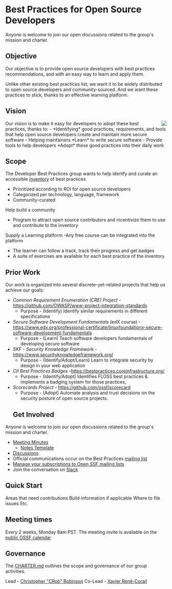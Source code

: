 # Best Practices for Open Source Developers

Anyone is welcome to join our open discussions related to the group's mission and charter.

## Objective

Our objective is to provide open source developers with best practices recommendations, and with an easy way to learn and apply them.

Unlike other existing best practices list, we want it to be widely distributed to open source developers and community-sourced. And we want these practices to stick, thanks to an effective learning platform.

## Vision
<img align="right" src="https://github.com/ossf/wg-best-practices-os-developers/blob/main/img/OpenSSF%20Dev%20Best%20Practices%20Projects%20Relations.png">
Our vision is to make it easy for developers to adopt these best practices, thanks to:
- *Identifying* good practices, requirements, and tools that help open source developers create and maintain more secure software
- Helping maintainers *Learn* to write secure software
- Provide tools to help developers *Adopt* these good practices into their daily work
    
   ## Scope
The Developer Best Practices group wants to help identfy and curate an accessible [inventory](https://github.com/ossf/wg-best-practices-os-developers/blob/main/docs/inventory.md) of best practices
  - Prioritized according to ROI for open source developers
  - Categorized per technology, language, framework
  - Community-curated

Help build a community
  - Program to attract open source contributors and incentivize them to use and contribute to the inventory

Supply a Learning platform
  -Any free course can be integrated into the platform
  - The learner can follow a track, track their progress and get badges
  - A suite of exercises are available for each best practice of the inventory


   ## Prior Work
Our work is organized into several discrete-yet-related projects that help us achieve our goals:
- *Common Requirement Enumeration (CRE) Project* - https://github.com/OWASP/www-project-integration-standards  
  - Purpose - (Identify) Identify similar requirements in different specifications
- *Secure Software Development Fundamentals* (edX course) - https://www.edx.org/professional-certificate/linuxfoundationx-secure-software-development-fundamentals 
  - Purpose - (Learn) Teach software developers fundamentals of developing secure software
- *SKF - Security Knowledge Framework* - https://www.securityknowledgeframework.org/ 
  - Purpose - (Identify/Adopt/Learn) Learn to integrate security by design in your web application
- *CII Best Practices Badges* -https://bestpractices.coreinfrastructure.org/  
  - Purpose  - (Identify/Adopt) Identifies FLOSS best practices & implements a badging system for those practices,
- *Scorecards Project* - https://github.com/ossf/scorecard 
  - Purpose - (Adopt) Automate analysis and trust decisions on the security posture of open source projects.
  ## Get Involved
Anyone is welcome to join our open discussions related to the group's mission and charter.

- [Meeting Minutes](https://github.com/ossf/wg-best-practices-oss-developers/blob/main/meeting-minutes.md)
    - [Notes Template](https://docs.google.com/document/d/1pQUPsAdNte1Pt6SNvmFbVpJq3m1VusBzZxc9yWF-3m0/)
- [Discussions](https://github.com/ossf/wg-best-practices-os-developers/discussions)
- Official communications occur on the Best Practices [mailing list](https://lists.openssf.org/g/openssf-wg-best-practices)
- [Manage your subscriptions to Open SSF mailing lists](https://lists.openssf.org/g/main/subgroups)
- Join the conversation on [Slack](https://openssf.slack.com/archives/C01AHCRP8BT)

## Quick Start

Areas that need contributions
Build information if applicable
Where to file issues
Etc.

## Meeting times

Every 2 weeks, Monday 8am PST. The meeting invite is available on the [public OSSF calendar](https://calendar.google.com/calendar?cid=czYzdm9lZmhwNWk5cGZsdGI1cTY3bmdwZXNAZ3JvdXAuY2FsZW5kYXIuZ29vZ2xlLmNvbQ)

## Governance
The [CHARTER.md](CHARTER.md) outlines the scope and governance of our group activities.

Lead - [Christopher "CRob" Robinson](https://github.com/RedHatCRob)
Co-Lead - [Xavier René-Corail](https://github.com/xcorail)




